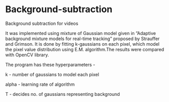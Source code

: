 # Background-subtraction
Background subtraction for videos

It was implemented using mixture of Gaussian model given in ”Adaptive background mixture models for real-time tracking” proposed by Strauffer and Grimson. It is done by fitting k-gaussians on each pixel, which model the pixel value distribution using E.M. algorithm.The results were compared with OpenCV library.

The program has these hyperparameters - 

k - number of gaussians to model each pixel

alpha - learning rate of algorithm

T - decides no. of gaussians representing background
